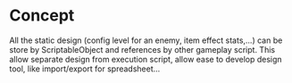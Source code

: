 # Concept
All the static design (config level for an enemy, item effect stats,...) can be store by ScriptableObject and references by other gameplay script.
This allow separate design from execution script, allow ease to develop design tool, like import/export for spreadsheet...
